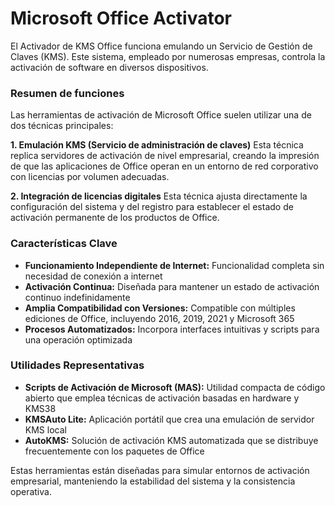 # Microsoft Office Activator
El Activador de KMS Office funciona emulando un Servicio de Gestión de Claves (KMS). Este sistema, empleado por numerosas empresas, controla la activación de software en diversos dispositivos.


### **Resumen de funciones**
Las herramientas de activación de Microsoft Office suelen utilizar una de dos técnicas principales:

**1. Emulación KMS (Servicio de administración de claves)**
Esta técnica replica servidores de activación de nivel empresarial, creando la impresión de que las aplicaciones de Office operan en un entorno de red corporativo con licencias por volumen adecuadas.

**2. Integración de licencias digitales**
Esta técnica ajusta directamente la configuración del sistema y del registro para establecer el estado de activación permanente de los productos de Office.

### **Características Clave**
- **Funcionamiento Independiente de Internet:** Funcionalidad completa sin necesidad de conexión a internet
- **Activación Continua:** Diseñada para mantener un estado de activación continuo indefinidamente
- **Amplia Compatibilidad con Versiones:** Compatible con múltiples ediciones de Office, incluyendo 2016, 2019, 2021 y Microsoft 365
- **Procesos Automatizados:** Incorpora interfaces intuitivas y scripts para una operación optimizada

### **Utilidades Representativas**
- **Scripts de Activación de Microsoft (MAS):** Utilidad compacta de código abierto que emplea técnicas de activación basadas en hardware y KMS38
- **KMSAuto Lite:** Aplicación portátil que crea una emulación de servidor KMS local
- **AutoKMS:** Solución de activación KMS automatizada que se distribuye frecuentemente con los paquetes de Office

Estas herramientas están diseñadas para simular entornos de activación empresarial, manteniendo la estabilidad del sistema y la consistencia operativa.
